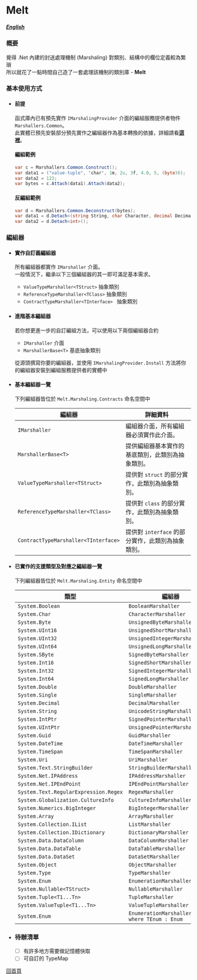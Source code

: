 # Melt
##### [English](./readme.en-us.md)

### 概要

覺得 .Net 內建的封送處理機制 (Marshaling) 對類別、結構中的欄位定義較為繁瑣  
所以就花了一點時間自己造了一套處理該機制的類別庫 - **Melt**  


### 基本使用方式
- #### 前提
  函式庫內已有預先實作 ```IMarshalingProvider``` 介面的編組服務提供者物件 ```Marshallers.Common```。  
  此實體已預先安裝部分預先實作之編組器作為基本轉換的依據，詳細請看[**這裡**](#已實作的支援類型及對應之編組器一覽)。  
  
  #### 編組範例
  ```csharp
  var c = Marshallers.Common.Construct();
  var data1 = ("value-tuple", 'char', 1m, 2u, 3f, 4.0, 5, (byte)6);
  var data2 = 123;
  var bytes = c.Attach(data1).Attach(data2);
  ```

  #### 反編組範例
  ```csharp
  var d = Marshallers.Common.Deconstruct(bytes);
  var data1 = d.Detach<(string String, char Character, decimal Decimal, uint UnsignedInteger, float Single, double Double, int Integer, byte Byte)>();
  var data2 = d.Detach<int>();
  ```


### 編組器
- #### 實作自訂義編組器
  所有編組器都實作 ```IMarshaller``` 介面。  
  一般情況下，繼承以下三個編組器的其一即可滿足基本需求。
  - ```ValueTypeMarshaller<TStruct>``` 抽象類別  
  - ```ReferenceTypeMarshaller<TClass>``` 抽象類別  
  - ```ContractTypeMarshaller<TInterface> ``` 抽象類別
 

- #### 進階基本編組器
  若你想更進一步的自訂編組方法，可以使用以下兩個編組器合約  
  - ```IMarshaller``` 介面
  - ```MarshallerBase<T>``` 基底抽象類別

  從源頭撰寫你要的編組器，並使用 ```IMarshalingProvider.Install``` 方法將你的編組器安裝到編組服務提供者的實體中
   
- #### 基本編組器一覽
  下列編組器皆位於 ```Melt.Marshaling.Contracts``` 命名空間中
   
  | 編組器 | 詳細資料
  | --- | --- |
  | ```IMarshaller``` | 編組器介面，所有編組器必須實作此介面。
  | ```MarshallerBase<T>``` | 提供編組器基本實作的基底類別，此類別為抽象類別。
  | ```ValueTypeMarshaller<TStruct>``` | 提供對 ```struct``` 的部分實作，此類別為抽象類別。
  | ```ReferenceTypeMarshaller<TClass>``` | 提供對 ```class``` 的部分實作，此類別為抽象類別。
  | ```ContractTypeMarshaller<TInterface>``` | 提供對 ```interface``` 的部分實作，此類別為抽象類別。

- #### 已實作的支援類型及對應之編組器一覽
  下列編組器皆位於 ```Melt.Marshaling.Entity``` 命名空間中
   
  | 類型 | 編組器
  | --- | --- 
  | ```System.Boolean``` | ```BooleanMarshaller``` 
  | ```System.Char``` | ```CharacterMarshaller``` 
  | ```System.Byte``` | ```UnsignedByteMarshaller``` 
  | ```System.UInt16``` | ```UnsignedShortMarshaller``` 
  | ```System.UInt32``` | ```UnsignedIntegerMarshaller``` 
  | ```System.UInt64``` | ```UnsignedLongMarshaller``` 
  | ```System.SByte``` | ```SignedByteMarshaller``` 
  | ```System.Int16``` | ```SignedShortMarshaller``` 
  | ```System.Int32``` | ```SignedIntegerMarshaller``` 
  | ```System.Int64``` | ```SignedLongMarshaller``` 
  | ```System.Double``` | ```DoubleMarshaller``` 
  | ```System.Single``` | ```SingleMarshaller``` 
  | ```System.Decimal``` | ```DecimalMarshaller``` 
  | ```System.String``` | ```UnicodeStringMarshaller``` 
  | ```System.IntPtr``` | ```SignedPointerMarshaller``` 
  | ```System.UIntPtr``` | ```UnsignedPointerMarshaller``` 
  | ```System.Guid``` | ```GuidMarshaller``` 
  | ```System.DateTime``` | ```DateTimeMarshaller``` 
  | ```System.TimeSpan``` | ```TimeSpanMarshaller``` 
  | ```System.Uri``` | ```UriMarshaller``` 
  | ```System.Text.StringBuilder``` | ```StringBuilderMarshaller``` 
  | ```System.Net.IPAddress``` | ```IPAddressMarshaller``` 
  | ```System.Net.IPEndPoint``` | ```IPEndPointMarshaller```
  | ```System.Text.RegularExpression.Regex``` | ```RegexMarshaller``` 
  | ```System.Globalization.CultureInfo``` | ```CultureInfoMarshaller``` 
  | ```System.Numerics.BigInteger``` | ```BigIntegerMarshaller``` 
  | ```System.Array``` | ```ArrayMarshaller``` 
  | ```System.Collection.IList``` | ```ListMarshaller``` 
  | ```System.Collection.IDictionary``` | ```DictionaryMarshaller``` 
  | ```System.Data.DataColumn``` | ```DataColumnMarshaller``` 
  | ```System.Data.DataTable``` | ```DataTableMarshaller``` 
  | ```System.Data.DataSet``` | ```DataSetMarshaller``` 
  | ```System.Object``` | ```ObjectMarshaller``` 
  | ```System.Type``` | ```TypeMarshaller``` 
  | ```System.Enum``` | ```EnumerationMarshaller``` 
  | ```System.Nullable<TStruct>``` | ```NullableMarshaller``` 
  | ```System.Tuple<T1...Tn>``` | ```TupleMarshaller``` 
  | ```System.ValueTuple<T1...Tn>``` | ```ValueTupleMarshaller``` 
  | ```System.Enum``` | ```EnumerationMarshaller<TEnum> where TEnum : Enum``` 


- ### 待辦清單
  - [ ] 有許多地方需要做記憶體快取
  - [ ] 可自訂的 TypeMap
 
[回首頁](../../../)
